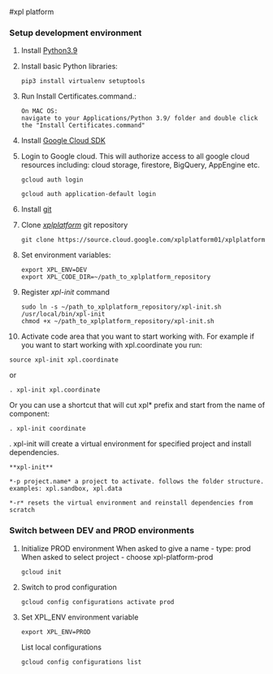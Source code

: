 #xpl platform
### Setup development environment
1. Install [Python3.9](https://www.python.org/downloads)
2. Install basic Python libraries:
   ~~~~
   pip3 install virtualenv setuptools
   ~~~~
   
3. Run Install Certificates.command.:
   ~~~~
   On MAC OS:
   navigate to your Applications/Python 3.9/ folder and double click the "Install Certificates.command"
   ~~~~
4. Install [Google Cloud SDK](https://cloud.google.com/sdk/docs/quickstart)
5. Login to Google cloud. This will authorize access to all google cloud resources
   including: cloud storage, firestore, BigQuery, AppEngine etc.
   ~~~~
   gcloud auth login
   ~~~~
   ~~~~
   gcloud auth application-default login
   ~~~~
6. Install [git](https://git-scm.com/downloads)
7. Clone [*xplplatform*](https://source.cloud.google.com/) git repository
   ~~~~
   git clone https://source.cloud.google.com/xplplatform01/xplplatform
   ~~~~
8. Set environment variables:
   ~~~~
   export XPL_ENV=DEV
   export XPL_CODE_DIR=~/path_to_xplplatform_repository
   ~~~~
9. Register *xpl-init* command
   ~~~~
   sudo ln -s ~/path_to_xplplatform_repository/xpl-init.sh /usr/local/bin/xpl-init
   chmod +x ~/path_to_xplplatform_repository/xpl-init.sh
   ~~~~
10. Activate code area that you want to start working with.
   For example if you want to start working with xpl.coordinate you run:
   ~~~~
   source xpl-init xpl.coordinate
   ~~~~
   or
   ~~~~
   . xpl-init xpl.coordinate
   ~~~~
   Or you can use a shortcut that will cut xpl* prefix and start from the name of component:
   ~~~~
   . xpl-init coordinate
   ~~~~
   . xpl-init will create a virtual environment for specified project
   and install dependencies.
   
    **xpl-init**
   
    *-p project.name* a project to activate. follows the folder structure. examples: xpl.sandbox, xpl.data
    
    *-r* resets the virtual environment and reinstall dependencies from scratch
    
### Switch between  DEV and PROD environments
1. Initialize PROD environment
   When asked to give a name - type: prod
   When asked to select project - choose xpl-platform-prod
   ~~~~
   gcloud init
   ~~~~
2. Switch to prod configuration
   ~~~~
   gcloud config configurations activate prod
   ~~~~
3. Set XPL_ENV environment variable
   ~~~~
   export XPL_ENV=PROD
   ~~~~
   List local configurations
   ~~~~
   gcloud config configurations list
   ~~~~
   